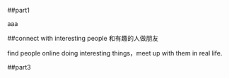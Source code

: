 ##part1

aaa

##connect with interesting people
和有趣的人做朋友

find people online doing interesting things，meet up with  them  in  real life.



##part3
